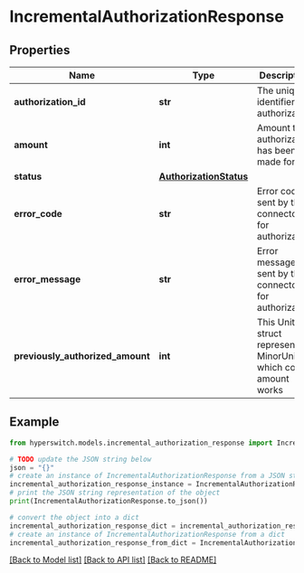 # IncrementalAuthorizationResponse


## Properties

Name | Type | Description | Notes
------------ | ------------- | ------------- | -------------
**authorization_id** | **str** | The unique identifier of authorization | 
**amount** | **int** | Amount the authorization has been made for | 
**status** | [**AuthorizationStatus**](AuthorizationStatus.md) |  | 
**error_code** | **str** | Error code sent by the connector for authorization | [optional] 
**error_message** | **str** | Error message sent by the connector for authorization | [optional] 
**previously_authorized_amount** | **int** | This Unit struct represents MinorUnit in which core amount works | 

## Example

```python
from hyperswitch.models.incremental_authorization_response import IncrementalAuthorizationResponse

# TODO update the JSON string below
json = "{}"
# create an instance of IncrementalAuthorizationResponse from a JSON string
incremental_authorization_response_instance = IncrementalAuthorizationResponse.from_json(json)
# print the JSON string representation of the object
print(IncrementalAuthorizationResponse.to_json())

# convert the object into a dict
incremental_authorization_response_dict = incremental_authorization_response_instance.to_dict()
# create an instance of IncrementalAuthorizationResponse from a dict
incremental_authorization_response_from_dict = IncrementalAuthorizationResponse.from_dict(incremental_authorization_response_dict)
```
[[Back to Model list]](../README.md#documentation-for-models) [[Back to API list]](../README.md#documentation-for-api-endpoints) [[Back to README]](../README.md)


